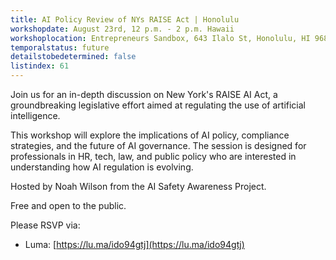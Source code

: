 ```yaml
---
title: AI Policy Review of NYs RAISE Act | Honolulu
workshopdate: August 23rd, 12 p.m. - 2 p.m. Hawaii
workshoplocation: Entrepreneurs Sandbox, 643 Ilalo St, Honolulu, HI 96813
temporalstatus: future
detailstobedetermined: false
listindex: 61
---
```


Join us for an in-depth discussion on New York's RAISE AI Act, a groundbreaking legislative effort aimed at regulating the use of artificial intelligence.

This workshop will explore the implications of AI policy, compliance strategies, and the future of AI governance. The session is designed for professionals in HR, tech, law, and public policy who are interested in understanding how AI regulation is evolving.

Hosted by Noah Wilson from the AI Safety Awareness Project.

Free and open to the public.

Please RSVP via:

+ Luma: [https://lu.ma/ido94gtj](https://lu.ma/ido94gtj)
